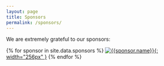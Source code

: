 ```yaml
---
layout: page
title: Sponsors
permalink: /sponsors/
---
```


We are extremely grateful to our sponsors:

{% for sponsor in site.data.sponsors %}
[![{{sponsor.name}}](/assets/img/{{sponsor.logo}}){: width="256px" }]({{sponsor.url}})
{% endfor %}
